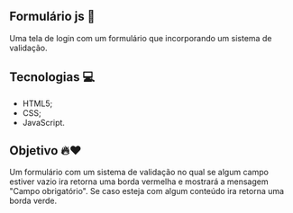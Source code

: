 ## Formulário js  🥇

 Uma tela de login com um formulário que incorporando um sistema de validação.

 ## Tecnologias 💻

-  HTML5;
-  CSS;
-  JavaScript.

## Objetivo 🔥❤️

 Um formulário com um sistema de validação no qual se algum campo estiver vazio ira retorna uma borda  vermelha e mostrará a mensagem "Campo obrigatório". Se caso esteja com algum conteúdo ira retorna uma borda verde.